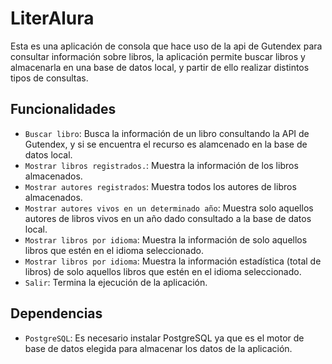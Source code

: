 <h1> LiterAlura </h1>
<p>Esta es una aplicación de consola que hace uso de la api de Gutendex para consultar información sobre libros, la aplicación permite buscar libros y almacenarla en una base de datos local, y partir de ello realizar distintos tipos de consultas.</p>

## Funcionalidades
- `Buscar libro`: Busca la información de un libro consultando la API de Gutendex, y si se encuentra el recurso es alamcenado en la base de datos local.
- `Mostrar libros registrados.`: Muestra la información de los libros almacenados.
- `Mostrar autores registrados`: Muestra todos los autores de libros almacenados.
- `Mostrar autores vivos en un determinado año`: Muestra solo aquellos autores de libros vivos en un año dado consultado a la base de datos local.
- `Mostrar libros por idioma`: Muestra la información de solo aquellos libros que estén en el idioma seleccionado.
- `Mostrar libros por idioma`: Muestra la información estadística (total de libros) de solo aquellos libros que estén en el idioma seleccionado.
- `Salir`: Termina la ejecución de la aplicación.

## Dependencias
- `PostgreSQL`: Es necesario instalar PostgreSQL ya que es el motor de base de datos elegida para almacenar los datos de la aplicación.
